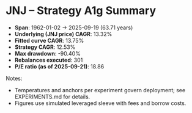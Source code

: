 # JNJ – Strategy A1g Summary

- **Span**: 1962-01-02 → 2025-09-19 (63.71 years)
- **Underlying (JNJ price) CAGR**: 13.32%
- **Fitted curve CAGR**: 13.75%
- **Strategy CAGR**: 12.53%
- **Max drawdown**: -90.40%
- **Rebalances executed**: 301
- **P/E ratio (as of 2025-09-21)**: 18.86

Notes:

- Temperatures and anchors per experiment govern deployment; see EXPERIMENTS.md for details.
- Figures use simulated leveraged sleeve with fees and borrow costs.

